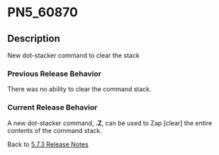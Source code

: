# PN5_60870

<PageHeader />

## Description

New dot-stacker command to clear the stack

### Previous Release Behavior

There was no ability to clear the command stack.

### Current Release Behavior

A new dot-stacker command, **.Z**, can be used to Zap [clear] the entire contents of the command stack.

Back to [5.7.3 Release Notes](./../jbase-5.7.3-release-notes/README.md)

<PageFooter />
